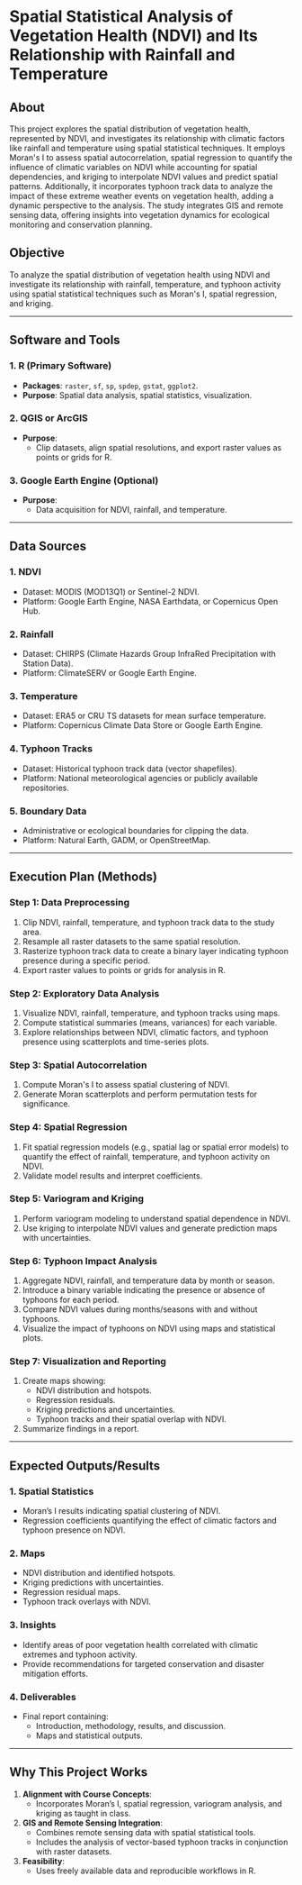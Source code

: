 # Spatial Statistical Analysis of Vegetation Health (NDVI) and Its Relationship with Rainfall and Temperature

## **About**

This project explores the spatial distribution of vegetation health, represented by NDVI, and investigates its relationship with climatic factors like rainfall and temperature using spatial statistical techniques. It employs Moran's I to assess spatial autocorrelation, spatial regression to quantify the influence of climatic variables on NDVI while accounting for spatial dependencies, and kriging to interpolate NDVI values and predict spatial patterns. Additionally, it incorporates typhoon track data to analyze the impact of these extreme weather events on vegetation health, adding a dynamic perspective to the analysis. The study integrates GIS and remote sensing data, offering insights into vegetation dynamics for ecological monitoring and conservation planning.

## **Objective**

To analyze the spatial distribution of vegetation health using NDVI and investigate its relationship with rainfall, temperature, and typhoon activity using spatial statistical techniques such as Moran's I, spatial regression, and kriging.

---

## **Software and Tools**

### **1. R (Primary Software)**

- **Packages**: `raster`, `sf`, `sp`, `spdep`, `gstat`, `ggplot2`.
- **Purpose**: Spatial data analysis, spatial statistics, visualization.

### **2. QGIS or ArcGIS**

- **Purpose**:
  - Clip datasets, align spatial resolutions, and export raster values as points or grids for R.

### **3. Google Earth Engine (Optional)**

- **Purpose**:
  - Data acquisition for NDVI, rainfall, and temperature.

---

## **Data Sources**

### **1. NDVI**

- Dataset: MODIS (MOD13Q1) or Sentinel-2 NDVI.
- Platform: Google Earth Engine, NASA Earthdata, or Copernicus Open Hub.

### **2. Rainfall**

- Dataset: CHIRPS (Climate Hazards Group InfraRed Precipitation with Station Data).
- Platform: ClimateSERV or Google Earth Engine.

### **3. Temperature**

- Dataset: ERA5 or CRU TS datasets for mean surface temperature.
- Platform: Copernicus Climate Data Store or Google Earth Engine.

### **4. Typhoon Tracks**

- Dataset: Historical typhoon track data (vector shapefiles).
- Platform: National meteorological agencies or publicly available repositories.

### **5. Boundary Data**

- Administrative or ecological boundaries for clipping the data.
- Platform: Natural Earth, GADM, or OpenStreetMap.

---

## **Execution Plan (Methods)**

### **Step 1: Data Preprocessing**

1. Clip NDVI, rainfall, temperature, and typhoon track data to the study area.
2. Resample all raster datasets to the same spatial resolution.
3. Rasterize typhoon track data to create a binary layer indicating typhoon presence during a specific period.
4. Export raster values to points or grids for analysis in R.

### **Step 2: Exploratory Data Analysis**

1. Visualize NDVI, rainfall, temperature, and typhoon tracks using maps.
2. Compute statistical summaries (means, variances) for each variable.
3. Explore relationships between NDVI, climatic factors, and typhoon presence using scatterplots and time-series plots.

### **Step 3: Spatial Autocorrelation**

1. Compute Moran's I to assess spatial clustering of NDVI.
2. Generate Moran scatterplots and perform permutation tests for significance.

### **Step 4: Spatial Regression**

1. Fit spatial regression models (e.g., spatial lag or spatial error models) to quantify the effect of rainfall, temperature, and typhoon activity on NDVI.
2. Validate model results and interpret coefficients.

### **Step 5: Variogram and Kriging**

1. Perform variogram modeling to understand spatial dependence in NDVI.
2. Use kriging to interpolate NDVI values and generate prediction maps with uncertainties.

### **Step 6: Typhoon Impact Analysis**

1. Aggregate NDVI, rainfall, and temperature data by month or season.
2. Introduce a binary variable indicating the presence or absence of typhoons for each period.
3. Compare NDVI values during months/seasons with and without typhoons.
4. Visualize the impact of typhoons on NDVI using maps and statistical plots.

### **Step 7: Visualization and Reporting**

1. Create maps showing:
   - NDVI distribution and hotspots.
   - Regression residuals.
   - Kriging predictions and uncertainties.
   - Typhoon tracks and their spatial overlap with NDVI.
2. Summarize findings in a report.

---

## **Expected Outputs/Results**

### **1. Spatial Statistics**

- Moran’s I results indicating spatial clustering of NDVI.
- Regression coefficients quantifying the effect of climatic factors and typhoon presence on NDVI.

### **2. Maps**

- NDVI distribution and identified hotspots.
- Kriging predictions with uncertainties.
- Regression residual maps.
- Typhoon track overlays with NDVI.

### **3. Insights**

- Identify areas of poor vegetation health correlated with climatic extremes and typhoon activity.
- Provide recommendations for targeted conservation and disaster mitigation efforts.

### **4. Deliverables**

- Final report containing:
  - Introduction, methodology, results, and discussion.
  - Maps and statistical outputs.

---

## **Why This Project Works**

1. **Alignment with Course Concepts**:
   - Incorporates Moran’s I, spatial regression, variogram analysis, and kriging as taught in class.
2. **GIS and Remote Sensing Integration**:
   - Combines remote sensing data with spatial statistical tools.
   - Includes the analysis of vector-based typhoon tracks in conjunction with raster datasets.
3. **Feasibility**:
   - Uses freely available data and reproducible workflows in R.
